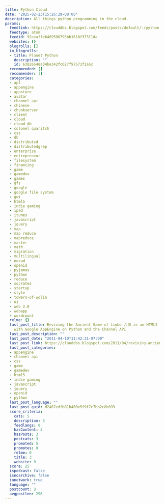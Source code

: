 ```yaml
---
title: Python Cloud
date: "2025-02-23T15:26:29-08:00"
description: All things python programming in the cloud.
params:
  feedlink: https://clouddbs.blogspot.com/feeds/posts/default/-/python
  feedtype: atom
  feedid: 92eeaffe6469506793bb1618f37311da
  websites: {}
  blogrolls: []
  in_blogrolls:
  - title: Planet Python
    description: ""
    id: 63826648a34be342fc027f97571f1a6c
  recommended: []
  recommender: []
  categories:
  - apl
  - appengine
  - appstore
  - avatar
  - channel api
  - chinese
  - chunkserver
  - client
  - cloud
  - cloud db
  - colonel quaritch
  - css
  - db
  - distributed
  - distributedgrep
  - enterprise
  - entrepreneur
  - filesystem
  - financing
  - game
  - gamedev
  - games
  - gfs
  - google
  - google file system
  - gwt
  - html5
  - indie gaming
  - ipad
  - itunes
  - javascript
  - jquery
  - map
  - map reduce
  - mapreduce
  - master
  - math
  - migration
  - multilingual
  - norad
  - openid
  - pyjamas
  - python
  - reduce
  - socrates
  - startup
  - style
  - towers-of-wolin
  - ui
  - web 2.0
  - webapp
  - wordcount
  relme: {}
  last_post_title: Reviving the Ancient Game of Liubo 六博 as an HTML5 Multiplayer App
    with Google AppEngine on Python and the Channel API
  last_post_description: ""
  last_post_date: "2011-04-10T11:42:31-07:00"
  last_post_link: https://clouddbs.blogspot.com/2011/04/reviving-ancient-game-of-liubo-as-html5.html
  last_post_categories:
  - appengine
  - channel api
  - css
  - game
  - gamedev
  - html5
  - indie gaming
  - javascript
  - jquery
  - openid
  - python
  last_post_language: ""
  last_post_guid: d2467edfb81b460e5f9f7c7bb2c8b093
  score_criteria:
    cats: 5
    description: 3
    feedlangs: 0
    hasContent: 3
    hasPosts: 3
    postcats: 3
    promoted: 5
    promotes: 0
    relme: 0
    title: 3
    website: 0
  score: 25
  ispodcast: false
  isnoarchive: false
  innetwork: true
  language: ""
  postcount: 8
  avgpostlen: 296
---
```

